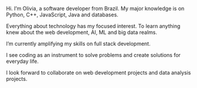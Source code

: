  Hi. I’m Olivia, a software developer from Brazil. My major knowledge is on Python, C++, JavaScript, Java and databases.
 
 Everything about technology has my focused interest. To learn anything knew about the web development, AI, ML and big data realms.
 
 I’m currently amplifying my skills on full stack development. 

 I see coding as an instrument to solve problems and create solutions for everyday life.
 
 I look forward to collaborate on web development projects and data analysis projects.

<!---
olivialrp/olivialrp is a ✨ special ✨ repository because its `README.md` (this file) appears on your GitHub profile.
You can click the Preview link to take a look at your changes.
--->
